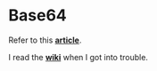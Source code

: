 # Base64

Refer to this **[article](https://dev.to/tiemen/implementing-base64-from-scratch-in-rust-kb1)**.

I read the **[wiki](https://en.wikipedia.org/wiki/Base64)** when I got into trouble.
